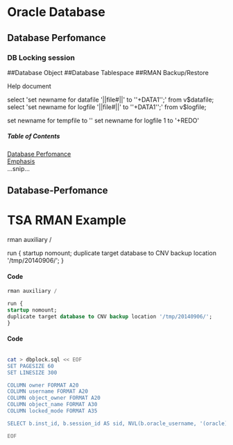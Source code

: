 # Oracle Database
<!-- /TOC -->

## Database Perfomance
### DB Locking session


##Database Object
##Database Tablespace
##RMAN Backup/Restore

Help document


select 'set newname for datafile '||file#||' to ''+DATA1'';' from v$datafile; 
select 'set newname for logfile '||file#||' to ''+DATA1'';' from v$logfile; 

set newname for tempfile <fileno> to '<path>'
set newname for logfile 1 to '+REDO'




##### Table of Contents  
[Database Perfomance](#Database-Perfomance)  
[Emphasis](#emphasis)  
...snip...    
<a name="headers"/>
## Database-Perfomance






# TSA RMAN Example

rman auxiliary / 

run {
startup nomount;
duplicate target database to CNV backup location '/tmp/20140906/';
}


#### Code
```sql
rman auxiliary / 

run {
startup nomount;
duplicate target database to CNV backup location '/tmp/20140906/';
}
```




#### Code
```bash

cat > dbplock.sql << EOF
SET PAGESIZE 60
SET LINESIZE 300

COLUMN owner FORMAT A20
COLUMN username FORMAT A20
COLUMN object_owner FORMAT A20
COLUMN object_name FORMAT A30
COLUMN locked_mode FORMAT A35

SELECT b.inst_id, b.session_id AS sid, NVL(b.oracle_username, '(oracle)') AS username, a.owner AS object_owner, a.object_name, Decode(b.locked_mode, 0, 'None', 1, 'Null (NULL)', 2, 'Row-S (SS)', 3, 'Row-X (SX)', 4, 'Share (S)', 5, 'S/Row-X (SSX)', 6, 'Exclusive (X)', b.locked_mode) locked_mode, b.os_user_name FROM   dba_objects a, gv$locked_object b WHERE  a.object_id = b.object_id ORDER BY 1, 2, 3, 4; 

EOF

```
